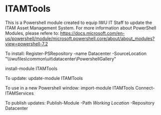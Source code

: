 # ITAMTools

This is a Powershell module created to equip IWU IT Staff to update the ITAM Asset Management System. For more information about PowerShell Modules, please refere to: https://docs.microsoft.com/en-us/powershell/module/microsoft.powershell.core/about/about_modules?view=powershell-7.2

To install:
Register-PSRepository -name Datacenter -SourceLocation "\\\\iwufiles\common\uit\datacenter\PowershellGallery"

install-module ITAMTools

To update:
update-module ITAMTools

To use in a new Powershell window:
import-module ITAMTools
Connect-ITAMServices

To publish updates:
Publish-Module -Path *Working Location* -Repository Datacenter
